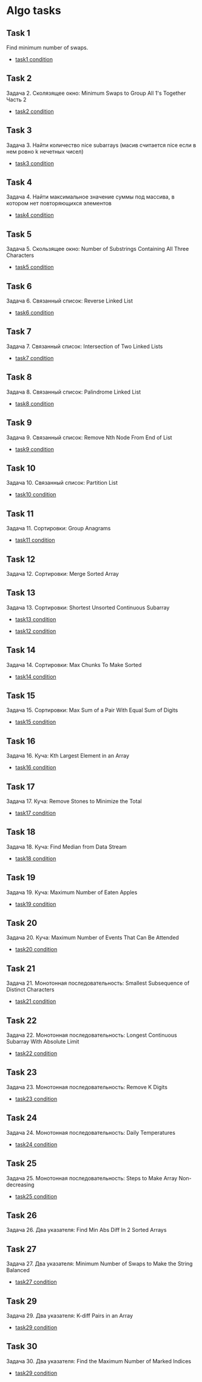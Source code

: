 # Algo tasks

## Task 1
Find minimum number of swaps.
- [task1 condition](https://leetcode.com/problems/minimum-swaps-to-group-all-1s-together/)
## Task 2
Задача 2. Сколязящее окно: Minimum Swaps to Group All 1's Together Часть 2
- [task2 condition](https://leetcode.com/problems/minimum-swaps-to-group-all-1s-together-ii/)
## Task 3
Задача 3. Найти количество nice subarrays (масив считается nice если в нем ровно k нечетных чисел)
- [task3 condition](https://leetcode.com/problems/count-number-of-nice-subarrays/)
## Task 4
Задача 4. Найти максимальное значение суммы под массива, в котором нет повторяющихся элементов
- [task4 condition](https://leetcode.com/problems/maximum-erasure-value/)
## Task 5
Задача 5. Скользящее окно: Number of Substrings Containing All Three Characters
- [task5 condition](https://leetcode.com/problems/number-of-substrings-containing-all-three-characters/)
## Task 6
Задача 6. Связанный список: Reverse Linked List
- [task6 condition](https://leetcode.com/problems/reverse-linked-list/description/)
## Task 7
Задача 7. Связанный список: Intersection of Two Linked Lists
- [task7 condition](https://leetcode.com/problems/intersection-of-two-linked-lists/)
## Task 8
Задача 8. Связанный список: Palindrome Linked List
- [task8 condition](https://leetcode.com/problems/palindrome-linked-list/)
## Task 9
Задача 9. Связанный список: Remove Nth Node From End of List
- [task9 condition](https://leetcode.com/problems/remove-nth-node-from-end-of-list/)
## Task 10
Задача 10. Связанный список: Partition List
- [task10 condition](https://leetcode.com/problems/partition-list/)
## Task 11
Задача 11. Сортировки: Group Anagrams
- [task11 condition](https://leetcode.com/problems/group-anagrams/)

## Task 12

Задача 12. Сортировки: Merge Sorted Array

## Task 13

Задача 13. Сортировки: Shortest Unsorted Continuous Subarray

- [task13 condition](https://leetcode.com/problems/shortest-unsorted-continuous-subarray/submissions/)

- [task12 condition](https://leetcode.com/problems/merge-sorted-array/)

## Task 14

Задача 14. Сортировки: Max Chunks To Make Sorted

- [task14 condition](https://leetcode.com/problems/max-chunks-to-make-sorted/)

## Task 15

Задача 15. Сортировки: Max Sum of a Pair With Equal Sum of Digits

- [task15 condition](https://leetcode.com/problems/max-sum-of-a-pair-with-equal-sum-of-digits/)

## Task 16

Задача 16. Куча: Kth Largest Element in an Array

- [task16 condition](https://leetcode.com/problems/kth-largest-element-in-an-array/submissions/)

## Task 17

Задача 17. Куча: Remove Stones to Minimize the Total

- [task17 condition](https://leetcode.com/problems/remove-stones-to-minimize-the-total/)

## Task 18

Задача 18. Куча: Find Median from Data Stream

- [task18 condition](https://leetcode.com/problems/find-median-from-data-stream/)

## Task 19

Задача 19. Куча: Maximum Number of Eaten Apples

- [task19 condition](https://leetcode.com/problems/maximum-number-of-eaten-apples/)

## Task 20

Задача 20. Куча: Maximum Number of Events That Can Be Attended

- [task20 condition](https://leetcode.com/problems/maximum-number-of-events-that-can-be-attended/)

## Task 21

Задача 21. Монотонная последовательность: Smallest Subsequence of Distinct Characters

- [task21 condition](https://leetcode.com/problems/smallest-subsequence-of-distinct-characters/submissions/1136906972/)

## Task 22

Задача 22. Монотонная последовательность: Longest Continuous Subarray With Absolute Limit

- [task22 condition](https://leetcode.com/problems/longest-continuous-subarray-with-absolute-diff-less-than-or-equal-to-limit/description/)

## Task 23

Задача 23. Монотонная последовательность: Remove K Digits

- [task23 condition](https://leetcode.com/problems/remove-k-digits/)

## Task 24

Задача 24. Монотонная последовательность: Daily Temperatures

- [task24 condition](https://leetcode.com/problems/daily-temperatures/)

## Task 25

Задача 25. Монотонная последовательность: Steps to Make Array Non-decreasing

- [task25 condition](https://leetcode.com/problems/steps-to-make-array-non-decreasing/description/)

## Task 26

Задача 26. Два указателя: Find Min Abs Diff In 2 Sorted Arrays

## Task 27

Задача 27. Два указателя: Minimum Number of Swaps to Make the String Balanced

- [task27 condition](https://leetcode.com/problems/minimum-number-of-swaps-to-make-the-string-balanced/description/)

## Task 29

Задача 29. Два указателя: K-diff Pairs in an Array

- [task29 condition](https://leetcode.com/problems/k-diff-pairs-in-an-array/)

## Task 30

Задача 30. Два указателя: Find the Maximum Number of Marked Indices

- [task29 condition](https://leetcode.com/problems/find-the-maximum-number-of-marked-indices/)
